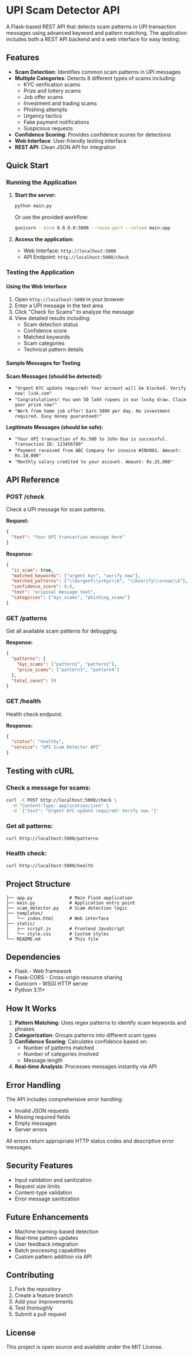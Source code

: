 # UPI Scam Detector API

A Flask-based REST API that detects scam patterns in UPI transaction messages using advanced keyword and pattern matching. The application includes both a REST API backend and a web interface for easy testing.

## Features

- **Scam Detection**: Identifies common scam patterns in UPI messages
- **Multiple Categories**: Detects 8 different types of scams including:
  - KYC verification scams
  - Prize and lottery scams
  - Job offer scams
  - Investment and trading scams
  - Phishing attempts
  - Urgency tactics
  - Fake payment notifications
  - Suspicious requests
- **Confidence Scoring**: Provides confidence scores for detections
- **Web Interface**: User-friendly testing interface
- **REST API**: Clean JSON API for integration

## Quick Start

### Running the Application

1. **Start the server:**
   ```bash
   python main.py
   ```
   Or use the provided workflow:
   ```bash
   gunicorn --bind 0.0.0.0:5000 --reuse-port --reload main:app
   ```

2. **Access the application:**
   - Web Interface: `http://localhost:5000`
   - API Endpoint: `http://localhost:5000/check`

### Testing the Application

#### Using the Web Interface

1. Open `http://localhost:5000` in your browser
2. Enter a UPI message in the text area
3. Click "Check for Scams" to analyze the message
4. View detailed results including:
   - Scam detection status
   - Confidence score
   - Matched keywords
   - Scam categories
   - Technical pattern details

#### Sample Messages for Testing

**Scam Messages (should be detected):**
- `"Urgent KYC update required! Your account will be blocked. Verify now: link.com"`
- `"Congratulations! You won 50 lakh rupees in our lucky draw. Claim your prize now!"`
- `"Work from home job offer! Earn 5000 per day. No investment required. Easy money guaranteed!"`

**Legitimate Messages (should be safe):**
- `"Your UPI transaction of Rs.500 to John Doe is successful. Transaction ID: 123456789"`
- `"Payment received from ABC Company for invoice #INV001. Amount: Rs.10,000"`
- `"Monthly salary credited to your account. Amount: Rs.25,000"`

## API Reference

### POST /check

Check a UPI message for scam patterns.

**Request:**
```json
{
  "text": "Your UPI transaction message here"
}
```

**Response:**
```json
{
  "is_scam": true,
  "matched_keywords": ["urgent kyc", "verify now"],
  "matched_patterns": ["\\burgent\\s+kyc\\b", "\\bverify\\s+now\\b"],
  "confidence_score": 0.8,
  "text": "original message text",
  "categories": ["kyc_scams", "phishing_scams"]
}
```

### GET /patterns

Get all available scam patterns for debugging.

**Response:**
```json
{
  "patterns": {
    "kyc_scams": ["pattern1", "pattern2"],
    "prize_scams": ["pattern3", "pattern4"]
  },
  "total_count": 50
}
```

### GET /health

Health check endpoint.

**Response:**
```json
{
  "status": "healthy",
  "service": "UPI Scam Detector API"
}
```

## Testing with cURL

### Check a message for scams:
```bash
curl -X POST http://localhost:5000/check \
  -H "Content-Type: application/json" \
  -d '{"text": "Urgent KYC update required! Verify now."}'
```

### Get all patterns:
```bash
curl http://localhost:5000/patterns
```

### Health check:
```bash
curl http://localhost:5000/health
```

## Project Structure

```
├── app.py              # Main Flask application
├── main.py             # Application entry point
├── scam_detector.py    # Scam detection logic
├── templates/
│   └── index.html      # Web interface
├── static/
│   ├── script.js       # Frontend JavaScript
│   └── style.css       # Custom styles
└── README.md           # This file
```

## Dependencies

- Flask - Web framework
- Flask-CORS - Cross-origin resource sharing
- Gunicorn - WSGI HTTP server
- Python 3.11+

## How It Works

1. **Pattern Matching**: Uses regex patterns to identify scam keywords and phrases
2. **Categorization**: Groups patterns into different scam types
3. **Confidence Scoring**: Calculates confidence based on:
   - Number of patterns matched
   - Number of categories involved
   - Message length
4. **Real-time Analysis**: Processes messages instantly via API

## Error Handling

The API includes comprehensive error handling:
- Invalid JSON requests
- Missing required fields
- Empty messages
- Server errors

All errors return appropriate HTTP status codes and descriptive error messages.

## Security Features

- Input validation and sanitization
- Request size limits
- Content-type validation
- Error message sanitization

## Future Enhancements

- Machine learning-based detection
- Real-time pattern updates
- User feedback integration
- Batch processing capabilities
- Custom pattern addition via API

## Contributing

1. Fork the repository
2. Create a feature branch
3. Add your improvements
4. Test thoroughly
5. Submit a pull request

## License

This project is open source and available under the MIT License.